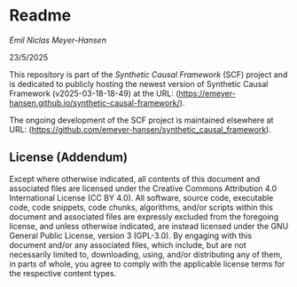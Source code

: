 # Readme

*Emil Niclas Meyer-Hansen*

23/5/2025

This repository is part of the *Synthetic Causal Framework* (SCF) project and is dedicated to publicly hosting the newest version of Synthetic Causal Framework (v2025-03-18-18-49) at the URL: (https://emeyer-hansen.github.io/synthetic-causal-framework/).

The ongoing development of the SCF project is maintained elsewhere at URL: (https://github.com/emeyer-hansen/synthetic_causal_framework).

## License (Addendum)
Except where otherwise indicated, all contents of this document and associated files are licensed under the Creative Commons
Attribution 4.0 International License (CC BY 4.0). All software, source code, executable code, code snippets, code chunks, algorithms, and/or
scripts within this document and associated files are expressly excluded from the foregoing license, and unless otherwise indicated, are instead
licensed under the GNU General Public License, version 3 (GPL-3.0). By engaging with this document and/or any associated files, which
include, but are not necessarily limited to, downloading, using, and/or distributing any of them, in parts of whole, you agree to comply with
the applicable license terms for the respective content types.
